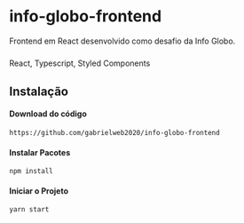 # info-globo-frontend
Frontend em React desenvolvido como desafio da Info Globo.

#####
React, Typescript, Styled Components

## Instalação

#### Download do código
`https://github.com/gabrielweb2020/info-globo-frontend`  

#### Instalar Pacotes

`npm install`

#### Iniciar o Projeto

`yarn start`

